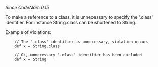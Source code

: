 
*Since CodeNarc 0.15*

To make a reference to a class, it is unnecessary to specify the '.class' identifier. For instance String.class can be shortened to String.

Example of violations:

```
    // The '.class' identifier is unnecessary, violation occurs
    def x = String.class

    // Ok, unnecessary '.class' identifier has been excluded
    def x = String
```
